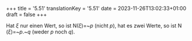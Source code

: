 +++
title = '5.51'
translationKey = '5.51'
date = 2023-11-26T13:02:33+01:00
draft = false
+++

Hat <span class="mathmode"><var>ξ</var></span> nur einen Wert, so ist <span class="mathmode"><span class="nop">N</span>(<span class="overlined"><var>ξ</var></span>)<span class="mathrel">=</span><span class="mathop">~</span><var>p</var></span> (nicht <span class="mathmode"><var>p</var></span>), hat es zwei Werte, so ist <span class="mathmode"><span class="nop">N</span> (<span class="overlined"><var>ξ</var></span>)<span class="mathrel">=</span><span class="mathop">~</span><var>p</var><span class="mathrel">.</span><span class="mathop">~</span><var>q</var></span> (weder <span class="mathmode"><var>p</var></span> noch <span class="mathmode"><var>q</var></span>).
